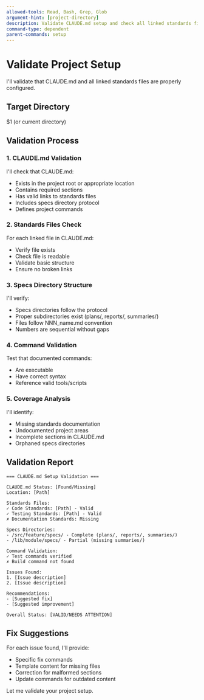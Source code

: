 ```yaml
---
allowed-tools: Read, Bash, Grep, Glob
argument-hint: [project-directory]
description: Validate CLAUDE.md setup and check all linked standards files
command-type: dependent
parent-commands: setup
---
```


# Validate Project Setup

I'll validate that CLAUDE.md and all linked standards files are properly configured.

## Target Directory
$1 (or current directory)

## Validation Process

### 1. CLAUDE.md Validation
I'll check that CLAUDE.md:
- Exists in the project root or appropriate location
- Contains required sections
- Has valid links to standards files
- Includes specs directory protocol
- Defines project commands

### 2. Standards Files Check
For each linked file in CLAUDE.md:
- Verify file exists
- Check file is readable
- Validate basic structure
- Ensure no broken links

### 3. Specs Directory Structure
I'll verify:
- Specs directories follow the protocol
- Proper subdirectories exist (plans/, reports/, summaries/)
- Files follow NNN_name.md convention
- Numbers are sequential without gaps

### 4. Command Validation
Test that documented commands:
- Are executable
- Have correct syntax
- Reference valid tools/scripts

### 5. Coverage Analysis
I'll identify:
- Missing standards documentation
- Undocumented project areas
- Incomplete sections in CLAUDE.md
- Orphaned specs directories

## Validation Report

```
=== CLAUDE.md Setup Validation ===

CLAUDE.md Status: [Found/Missing]
Location: [Path]

Standards Files:
✓ Code Standards: [Path] - Valid
✓ Testing Standards: [Path] - Valid
✗ Documentation Standards: Missing

Specs Directories:
- /src/feature/specs/ - Complete (plans/, reports/, summaries/)
- /lib/module/specs/ - Partial (missing summaries/)

Command Validation:
✓ Test commands verified
✗ Build command not found

Issues Found:
1. [Issue description]
2. [Issue description]

Recommendations:
- [Suggested fix]
- [Suggested improvement]

Overall Status: [VALID/NEEDS ATTENTION]
```

## Fix Suggestions

For each issue found, I'll provide:
- Specific fix commands
- Template content for missing files
- Correction for malformed sections
- Update commands for outdated content

Let me validate your project setup.